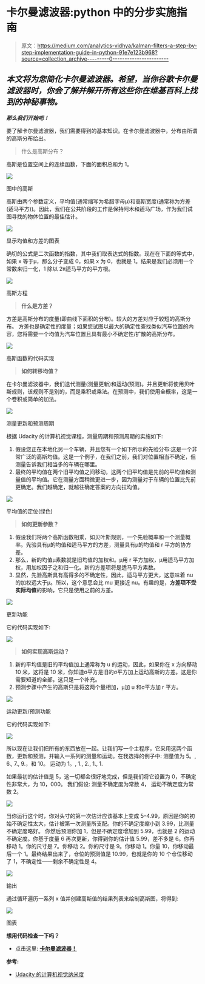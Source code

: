 # 卡尔曼滤波器:python 中的分步实施指南

> 原文：<https://medium.com/analytics-vidhya/kalman-filters-a-step-by-step-implementation-guide-in-python-91e7e123b968?source=collection_archive---------0----------------------->

## *本文将为您简化卡尔曼滤波器。希望，当你谷歌卡尔曼滤波器时，你会了解并解开所有这些你在维基百科上找到的神秘事物。*

***那么我们开始吧！***

要了解卡尔曼滤波器，我们需要得到的基本知识。在卡尔曼滤波器中，分布由所谓的高斯分布给出。

> 什么是高斯分布？

高斯是位置空间上的连续函数，下面的面积总和为 1。

![](img/395ec8d9b4380025c06f1cd60ec0a4b1.png)

图中的高斯

高斯由两个参数定义，平均值(通常缩写为希腊字母μ)和高斯宽度(通常称为方差(适马平方))。因此，我们在公共阶段的工作是保持阿木和适马广场，作为我们试图寻找的物体位置的最佳估计。

![](img/17d7f7cf61fe5f833dbac3e7b23a6713.png)

显示均值和方差的图表

确切的公式是二次函数的指数，其中我们取表达式的指数。现在在下面的等式中，如果 x 等于μ，那么分子变成 0，如果 x 为 0，也就是 1。结果是我们必须用一个常数来归一化，1 除以 2π适马平方的平方根。

![](img/3f5666c5732b9e31f7c45ba29583e352.png)

高斯方程

> **什么是方差？**

方差是高斯分布的度量(即曲线下面积的分布)。较大的方差对应于较短的高斯分布。
方差也是确定性的度量；如果您试图以最大的确定性查找类似汽车位置的内容，您将需要一个均值为汽车位置且具有最小不确定性/扩散的高斯分布。

![](img/55349fb88f96a6be504b8456cebd6e68.png)

高斯函数的代码实现

> **如何转移均值？**

在卡尔曼滤波器中，我们迭代测量(测量更新)和运动(预测)。并且更新将使用贝叶斯规则，该规则不是别的，而是乘积或乘法。在预测中，我们使用全概率，这是一个卷积或简单的加法。

![](img/ee2861c268d62a15d2daf3d4ce7dfe8d.png)

测量更新和预测周期

根据 Udacity 的计算机视觉课程，测量周期和预测周期的实施如下:

1.  假设您正在本地化另一个车辆，并且您有一个如下所示的先验分布:这是一个非常广泛的高斯均值。这是一个例子，在我们之前，我们对位置相当不确定，但测量告诉我们相当多的车辆在哪里。
2.  最终的平均值在两个旧平均值之间移动，这两个旧平均值是先前的平均值和测量值的平均值。它在测量方面稍微更进一步，因为测量对于车辆的位置比先前更确定。我们越确定，就越往确定答案的方向拉均值。

![](img/75b5c167777faa58a26750e823becb08.png)

平均值的定位(绿色)

> **如何更新参数？**

1.  假设我们将两个高斯函数相乘，如贝叶斯规则，一个先验概率和一个测量概率。先验具有μ的均值和适马平方的方差，测量具有μ的均值和 r 平方的协方差。
2.  那么，新的均值μ素数就是旧均值的加权和。μ用 r 平方加权，μ用适马平方加权，用加权因子之和归一化。新的方差项将是适马平方素数。
3.  显然，先验高斯具有高得多的不确定性，因此，适马平方更大，这意味着 nu 的加权远大于μ。所以，这个意思会比 mu 更接近 nu。有趣的是，**方差项不受实际均值**的影响，它只是使用之前的方差。

![](img/52dad1f0296170cbfaea8a08b0290e8b.png)

更新功能

它的代码实现如下:

![](img/69ff4953c65c5fc384a964f614e80b85.png)

> **如何实现高斯运动？**

1.  新的平均值是旧的平均值加上通常称为 u 的运动，因此，如果你在 x 方向移动 10 米，这将是 10 米，你知道σ平方是旧的σ平方加上运动高斯的方差。这是你需要知道的全部，这只是一个补充。
2.  预测步骤中产生的高斯只是将这两个量相加，μ加 u 和σ平方加 r 平方。

![](img/e9d05c77359a5ddde125fb9a2e9fc76e.png)

运动更新/预测功能

它的代码实现如下:

![](img/f18aea25eaf2befbcd9a1f84ca1584c2.png)

所以现在让我们把所有的东西放在一起。让我们写一个主程序，它采用这两个函数，更新和预测，并输入一系列的测量和运动。在我选择的例子中:
测量值为 5。, 6., 7., 9.，和 10。
运动为 1。, 1., 2., 1., 1.

如果最初的估计值是 5，这一切都会很好地完成，但是我们将它设置为 0，不确定性非常大，为 10，000。
我们假设:
测量不确定度为常数 4，
运动不确定度为常数 2。

![](img/ca503c97cb346641ac74f80c78d8e900.png)

当你运行这个时，你对头寸的第一次估计应该基本上变成 5–4.99，原因是你的初始不确定性太大，估计被第一次测量所支配。你的不确定度缩小到 3.99，比测量不确定度略好。
你然后预测你加 1，但是不确定度增加到 5.99，也就是 2 的运动不确定度。你基于度量 6 再次更新，你得到你的估计值 5.99，差不多是 6。你再移动 1。你的尺寸是 7。你移动 2。你的尺寸是 9。你移动 1。你量 10，你移动最后一个 1。最终结果出来了，仓位的预测值是 10.99，也就是你的 10 个仓位移动了 1，不确定性——剩余不确定性是 4。

![](img/8435c77832d9318c94171b8417d631c5.png)

输出

通过循环遍历一系列 x 值并创建高斯值的结果列表来绘制高斯图，将得到:

![](img/e3beeec9a2009ceecfd6049e1bbea1fe.png)

图表

**想用代码检查一下吗？**

*   点击这里: [**卡尔曼滤波器！**](https://github.com/Garima13a/Kalman-Filters)

**参考:**

*   [Udacity 的计算机视觉纳米度](https://www.udacity.com/course/computer-vision-nanodegree--nd891)